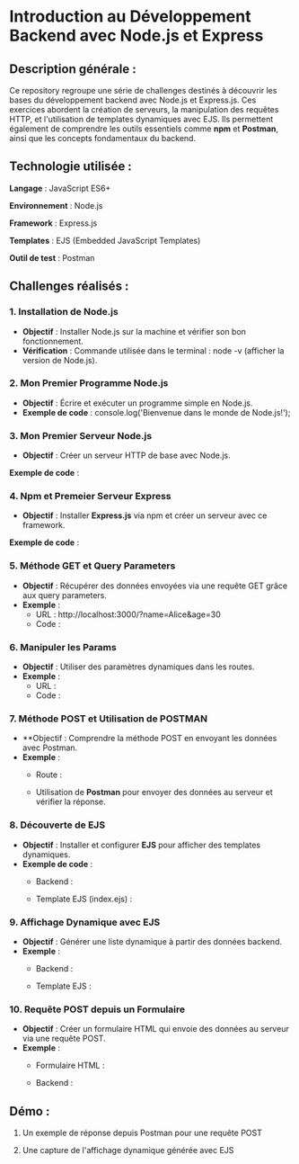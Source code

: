 # Introduction au Développement Backend avec Node.js et Express

## Description générale :

Ce repository regroupe une série de challenges destinés à découvrir les bases du développement backend avec Node.js et Express.js. 
Ces exercices abordent la création de serveurs, la manipulation des requêtes HTTP, et l'utilisation de templates dynamiques avec EJS. 
Ils permettent également de comprendre les outils essentiels comme **npm** et **Postman**, ainsi que les concepts fondamentaux du backend.

## Technologie utilisée :

**Langage** : JavaScript ES6+

**Environnement** : Node.js

**Framework** : Express.js

**Templates** : EJS (Embedded JavaScript Templates)

**Outil de test** : Postman

## Challenges réalisés :

### 1. Installation de Node.js
- **Objectif** : Installer Node.js sur la machine et vérifier son bon fonctionnement.
- **Vérification** : Commande utilisée dans le terminal : node -v (afficher la version de Node.js).

### 2. Mon Premier Programme Node.js
- **Objectif** : Écrire et exécuter un programme simple en Node.js.
- **Exemple de code** : 
console.log('Bienvenue dans le monde de Node.js!');

### 3. Mon Premier Serveur Node.js
- **Objectif** : Créer un serveur HTTP de base avec Node.js.

**Exemple de code** :

### 4. Npm et Premeier Serveur Express
- **Objectif** : Installer **Express.js** via npm et créer un serveur avec ce framework.

**Exemple de code** : 


### 5. Méthode GET et Query Parameters
- **Objectif** : Récupérer des données envoyées via une requête GET grâce aux query parameters.
- **Exemple** :
  - URL : http://localhost:3000/?name=Alice&age=30
  - Code : 

### 6. Manipuler les Params
- **Objectif** : Utiliser des paramètres dynamiques dans les routes.
- **Exemple** : 
  - URL : 
  - Code :

### 7. Méthode POST et Utilisation de POSTMAN
- **Objectif : Comprendre la méthode POST en envoyant les données avec Postman.
- **Exemple** : 
  - Route : 
  
  - Utilisation de **Postman** pour envoyer des données au serveur et vérifier la réponse.

### 8. Découverte de EJS
- **Objectif** : Installer et configurer **EJS** pour afficher des templates dynamiques.
- **Exemple de code** : 
  - Backend : 

  - Template EJS (index.ejs) : 


### 9. Affichage Dynamique avec EJS
- **Objectif** : Générer une liste dynamique à partir des données backend.
- **Exemple** : 
  - Backend : 

  - Template EJS : 


### 10. Requête POST depuis un Formulaire
- **Objectif** : Créer un formulaire HTML qui envoie des données au serveur via une requête POST.
- **Exemple** : 
  - Formulaire HTML : 

  - Backend : 



## Démo : 
1. Un exemple de réponse depuis Postman pour une requête POST


2. Une capture de l'affichage dynamique générée avec EJS































 
